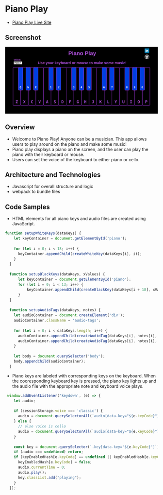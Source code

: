 # Piano Play

* [Piano Play Live Site](https://amandamitchell707.github.io/PianoPlay/)

## Screenshot
![piano play screenshot](assets/images/piano_play_screenshot.png)

## Overview
* Welcome to Piano Play! Anyone can be a musician. This app allows users to play around on the piano and make some music!
* Piano play displays a piano on the screen, and the user can play the piano with their keyboard or mouse.
* Users can set the voice of the keyboard to either piano or cello.

## Architecture and Technologies
* Javascript for overall structure and logic
* webpack to bundle files

## Code Samples
* HTML elements for all piano keys and audio files are created using JavaScript.

```javascript
function setupWhiteKeys(dataKeys) {
    let keyContainer = document.getElementById('piano');

    for (let i = 0; i < 18; i++) {
      keyContainer.appendChild(createWhiteKey(dataKeys[i], i));
    }
  }

  function setupBlackKeys(dataKeys, xValues) {
      let keyContainer = document.getElementById('piano');
      for (let i = 0; i < 13; i++) {
          keyContainer.appendChild(createBlackKey(dataKeys[i + 18], xValues[i]));
      }
  }

  function setupAudioTags(dataKeys, notes) {
    let audioContainer = document.createElement('div');
    audioContainer.className = 'audio-tags';

    for (let i = 0; i < dataKeys.length; i++) {
      audioContainer.appendChild(createAudioTag(dataKeys[i], notes[i], voices[0]));
      audioContainer.appendChild(createAudioTag(dataKeys[i], notes[i], voices[1]));
    }

    let body = document.querySelector('body');
    body.appendChild(audioContainer);
  }
```

* Piano keys are labeled with corresponding keys on the keyboard. When the cooresponding keyboard key is pressed, the piano key lights up and the audio file with the appropriate note and keyboard voice plays.

```javascript
 window.addEventListener('keydown', (e) => {
    let audio;

    if (sessionStorage.voice === 'classic') {
      audio = document.querySelectorAll(`audio[data-key="${e.keyCode}"]`)[0];
    } else {
      // else voice is cello
      audio = document.querySelectorAll(`audio[data-key="${e.keyCode}"]`)[1];
    }

    const key = document.querySelector(`.key[data-key="${e.keyCode}"]`);
    if (audio === undefined) return;
    if (keyEnabledHash[e.keyCode] == undefined || keyEnabledHash[e.keyCode]) {
      keyEnabledHash[e.keyCode] = false;
      audio.currentTime = 0;
      audio.play();
      key.classList.add("playing");
    }
  });
```
